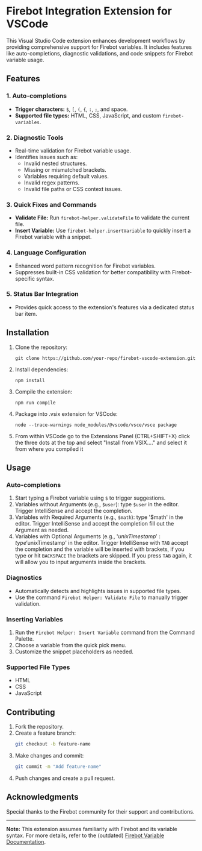
# Firebot Integration Extension for VSCode

This Visual Studio Code extension enhances development workflows by providing comprehensive support for Firebot variables. It includes features like auto-completions, diagnostic validations, and code snippets for Firebot variable usage.

## Features

### 1. Auto-completions
- **Trigger characters:** `$`, `[`, `(`, `{`, `:`, `;`, and space.
- **Supported file types:** HTML, CSS, JavaScript, and custom `firebot-variables`.

### 2. Diagnostic Tools
- Real-time validation for Firebot variable usage.
- Identifies issues such as:
  - Invalid nested structures.
  - Missing or mismatched brackets.
  - Variables requiring default values.
  - Invalid regex patterns.
  - Invalid file paths or CSS context issues.

### 3. Quick Fixes and Commands
- **Validate File:** Run `firebot-helper.validateFile` to validate the current file.
- **Insert Variable:** Use `firebot-helper.insertVariable` to quickly insert a Firebot variable with a snippet.

### 4. Language Configuration
- Enhanced word pattern recognition for Firebot variables.
- Suppresses built-in CSS validation for better compatibility with Firebot-specific syntax.

### 5. Status Bar Integration
- Provides quick access to the extension's features via a dedicated status bar item.

## Installation
1. Clone the repository:
   ```
   git clone https://github.com/your-repo/firebot-vscode-extension.git
   ```
2. Install dependencies:
   ```
   npm install
   ```
3. Compile the extension:
   ```
   npm run compile
   ```
4. Package into .vsix extension for VSCode:
   ```
   node --trace-warnings node_modules/@vscode/vsce/vsce package
   ```
5. From within VSCode go to the Extensions Panel (CTRL+SHIFT+X) click the three dots at the top and select "Install from VSIX...." and select it from where you compiled it 

## Usage

### Auto-completions
1. Start typing a Firebot variable using `$` to trigger suggestions.
2. Variables without Arguments (e.g., `$user`): type `$user` in the editor. Trigger IntelliSense and accept the completion.
3. Variables with Required Arguments (e.g., `$math`): type '$math' in the editor. Trigger IntelliSense and accept the completion fill out the Argument as needed.
4. Variables with Optional Arguments (e.g., '$unixTimestamp': type '$unixTimestamp' in the editor. Trigger IntelliSense with `TAB` accept the completion and the variable will be inserted with brackets, if you type or hit `BACKSPACE` the brackets are skipped. If you press `TAB` again, it will allow you to input arguments inside the brackets.

### Diagnostics
- Automatically detects and highlights issues in supported file types.
- Use the command `Firebot Helper: Validate File` to manually trigger validation.

### Inserting Variables
1. Run the `Firebot Helper: Insert Variable` command from the Command Palette.
2. Choose a variable from the quick pick menu.
3. Customize the snippet placeholders as needed.

### Supported File Types
- HTML
- CSS
- JavaScript

## Contributing
1. Fork the repository.
2. Create a feature branch:
   ```bash
   git checkout -b feature-name
   ```
3. Make changes and commit:
   ```bash
   git commit -m "Add feature-name"
   ```
4. Push changes and create a pull request.

## Acknowledgments
Special thanks to the Firebot community for their support and contributions.

---

**Note:** This extension assumes familiarity with Firebot and its variable syntax. For more details, refer to the (outdated) [Firebot Variable Documentation](https://github.com/crowbartools/Firebot/wiki/Chat-Effect-Variables).

